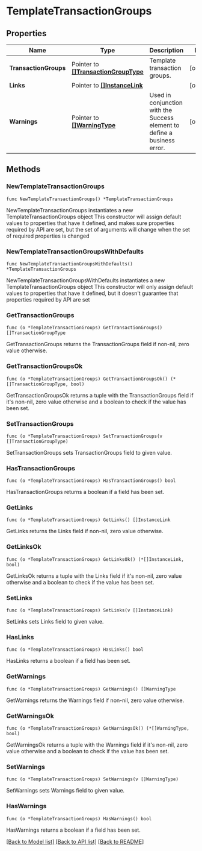 # TemplateTransactionGroups

## Properties

Name | Type | Description | Notes
------------ | ------------- | ------------- | -------------
**TransactionGroups** | Pointer to [**[]TransactionGroupType**](TransactionGroupType.md) | Template transaction groups. | [optional] 
**Links** | Pointer to [**[]InstanceLink**](InstanceLink.md) |  | [optional] 
**Warnings** | Pointer to [**[]WarningType**](WarningType.md) | Used in conjunction with the Success element to define a business error. | [optional] 

## Methods

### NewTemplateTransactionGroups

`func NewTemplateTransactionGroups() *TemplateTransactionGroups`

NewTemplateTransactionGroups instantiates a new TemplateTransactionGroups object
This constructor will assign default values to properties that have it defined,
and makes sure properties required by API are set, but the set of arguments
will change when the set of required properties is changed

### NewTemplateTransactionGroupsWithDefaults

`func NewTemplateTransactionGroupsWithDefaults() *TemplateTransactionGroups`

NewTemplateTransactionGroupsWithDefaults instantiates a new TemplateTransactionGroups object
This constructor will only assign default values to properties that have it defined,
but it doesn't guarantee that properties required by API are set

### GetTransactionGroups

`func (o *TemplateTransactionGroups) GetTransactionGroups() []TransactionGroupType`

GetTransactionGroups returns the TransactionGroups field if non-nil, zero value otherwise.

### GetTransactionGroupsOk

`func (o *TemplateTransactionGroups) GetTransactionGroupsOk() (*[]TransactionGroupType, bool)`

GetTransactionGroupsOk returns a tuple with the TransactionGroups field if it's non-nil, zero value otherwise
and a boolean to check if the value has been set.

### SetTransactionGroups

`func (o *TemplateTransactionGroups) SetTransactionGroups(v []TransactionGroupType)`

SetTransactionGroups sets TransactionGroups field to given value.

### HasTransactionGroups

`func (o *TemplateTransactionGroups) HasTransactionGroups() bool`

HasTransactionGroups returns a boolean if a field has been set.

### GetLinks

`func (o *TemplateTransactionGroups) GetLinks() []InstanceLink`

GetLinks returns the Links field if non-nil, zero value otherwise.

### GetLinksOk

`func (o *TemplateTransactionGroups) GetLinksOk() (*[]InstanceLink, bool)`

GetLinksOk returns a tuple with the Links field if it's non-nil, zero value otherwise
and a boolean to check if the value has been set.

### SetLinks

`func (o *TemplateTransactionGroups) SetLinks(v []InstanceLink)`

SetLinks sets Links field to given value.

### HasLinks

`func (o *TemplateTransactionGroups) HasLinks() bool`

HasLinks returns a boolean if a field has been set.

### GetWarnings

`func (o *TemplateTransactionGroups) GetWarnings() []WarningType`

GetWarnings returns the Warnings field if non-nil, zero value otherwise.

### GetWarningsOk

`func (o *TemplateTransactionGroups) GetWarningsOk() (*[]WarningType, bool)`

GetWarningsOk returns a tuple with the Warnings field if it's non-nil, zero value otherwise
and a boolean to check if the value has been set.

### SetWarnings

`func (o *TemplateTransactionGroups) SetWarnings(v []WarningType)`

SetWarnings sets Warnings field to given value.

### HasWarnings

`func (o *TemplateTransactionGroups) HasWarnings() bool`

HasWarnings returns a boolean if a field has been set.


[[Back to Model list]](../README.md#documentation-for-models) [[Back to API list]](../README.md#documentation-for-api-endpoints) [[Back to README]](../README.md)


